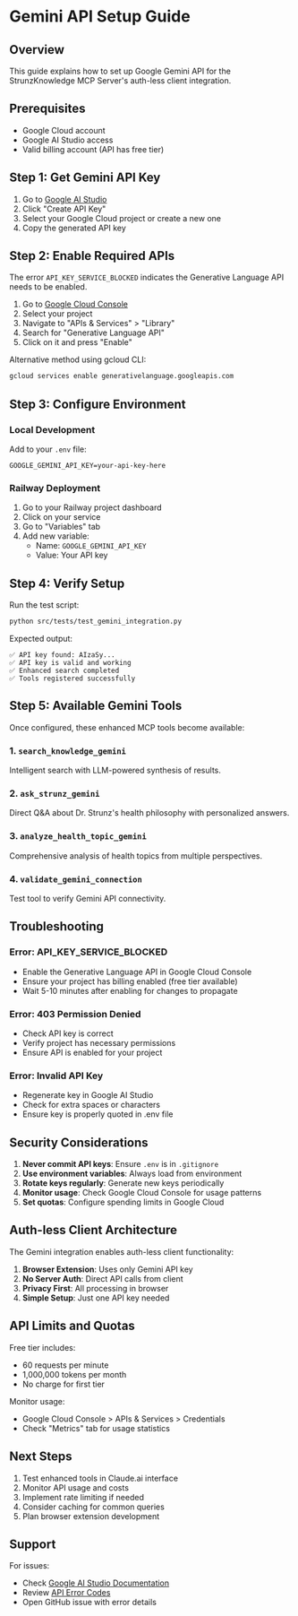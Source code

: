 # Gemini API Setup Guide

## Overview
This guide explains how to set up Google Gemini API for the StrunzKnowledge MCP Server's auth-less client integration.

## Prerequisites
- Google Cloud account
- Google AI Studio access
- Valid billing account (API has free tier)

## Step 1: Get Gemini API Key

1. Go to [Google AI Studio](https://makersuite.google.com/app/apikey)
2. Click "Create API Key"
3. Select your Google Cloud project or create a new one
4. Copy the generated API key

## Step 2: Enable Required APIs

The error `API_KEY_SERVICE_BLOCKED` indicates the Generative Language API needs to be enabled.

1. Go to [Google Cloud Console](https://console.cloud.google.com)
2. Select your project
3. Navigate to "APIs & Services" > "Library"
4. Search for "Generative Language API"
5. Click on it and press "Enable"

Alternative method using gcloud CLI:
```bash
gcloud services enable generativelanguage.googleapis.com
```

## Step 3: Configure Environment

### Local Development
Add to your `.env` file:
```env
GOOGLE_GEMINI_API_KEY=your-api-key-here
```

### Railway Deployment
1. Go to your Railway project dashboard
2. Click on your service
3. Go to "Variables" tab
4. Add new variable:
   - Name: `GOOGLE_GEMINI_API_KEY`
   - Value: Your API key

## Step 4: Verify Setup

Run the test script:
```bash
python src/tests/test_gemini_integration.py
```

Expected output:
```
✅ API key found: AIzaSy...
✅ API key is valid and working
✅ Enhanced search completed
✅ Tools registered successfully
```

## Step 5: Available Gemini Tools

Once configured, these enhanced MCP tools become available:

### 1. `search_knowledge_gemini`
Intelligent search with LLM-powered synthesis of results.

### 2. `ask_strunz_gemini`
Direct Q&A about Dr. Strunz's health philosophy with personalized answers.

### 3. `analyze_health_topic_gemini`
Comprehensive analysis of health topics from multiple perspectives.

### 4. `validate_gemini_connection`
Test tool to verify Gemini API connectivity.

## Troubleshooting

### Error: API_KEY_SERVICE_BLOCKED
- Enable the Generative Language API in Google Cloud Console
- Ensure your project has billing enabled (free tier available)
- Wait 5-10 minutes after enabling for changes to propagate

### Error: 403 Permission Denied
- Check API key is correct
- Verify project has necessary permissions
- Ensure API is enabled for your project

### Error: Invalid API Key
- Regenerate key in Google AI Studio
- Check for extra spaces or characters
- Ensure key is properly quoted in .env file

## Security Considerations

1. **Never commit API keys**: Ensure `.env` is in `.gitignore`
2. **Use environment variables**: Always load from environment
3. **Rotate keys regularly**: Generate new keys periodically
4. **Monitor usage**: Check Google Cloud Console for usage patterns
5. **Set quotas**: Configure spending limits in Google Cloud

## Auth-less Client Architecture

The Gemini integration enables auth-less client functionality:

1. **Browser Extension**: Uses only Gemini API key
2. **No Server Auth**: Direct API calls from client
3. **Privacy First**: All processing in browser
4. **Simple Setup**: Just one API key needed

## API Limits and Quotas

Free tier includes:
- 60 requests per minute
- 1,000,000 tokens per month
- No charge for first tier

Monitor usage:
- Google Cloud Console > APIs & Services > Credentials
- Check "Metrics" tab for usage statistics

## Next Steps

1. Test enhanced tools in Claude.ai interface
2. Monitor API usage and costs
3. Implement rate limiting if needed
4. Consider caching for common queries
5. Plan browser extension development

## Support

For issues:
- Check [Google AI Studio Documentation](https://ai.google.dev/docs)
- Review [API Error Codes](https://ai.google.dev/api/rest/v1/TopLevel/generateContent#errors)
- Open GitHub issue with error details
